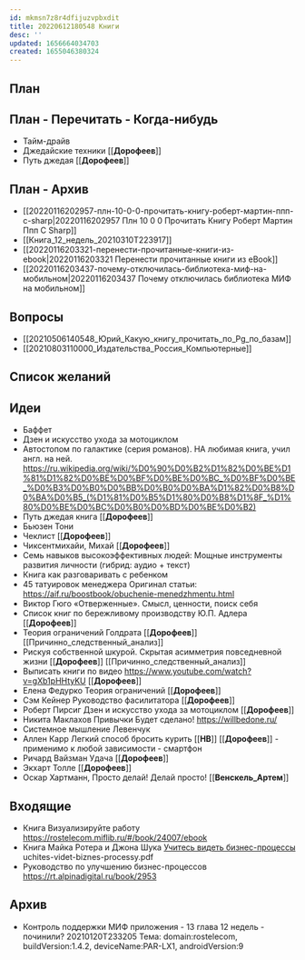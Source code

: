 ```yaml
---
id: mkmsn7z8r4dfijuzvpbxdit
title: 20220612180548 Книги
desc: ''
updated: 1656664034703
created: 1655046380324
---
```


## План

## План - Перечитать - Когда-нибудь
- Тайм-драйв
- Джедайские техники [[__Дорофеев__]]
- Путь джедая [[__Дорофеев__]]

## План - Архив
- [[20220116202957-плн-10-0-0-прочитать-книгу-роберт-мартин-ппп-c-sharp|20220116202957 Плн 10 0 0 Прочитать Книгу Роберт Мартин Ппп C Sharp]]
- [[Книга_12_недель_20210310T223917]]
- [[20220116203321-перенести-прочитанные-книги-из-ebook|20220116203321 Перенести прочитанные книги из eBook]]
- [[20220116203437-почему-отключилась-библиотека-миф-на-мобильном|20220116203437 Почему отключилась библиотека МИФ на мобильном]]

## Вопросы
- [[20210506140548_Юрий_Какую_книгу_прочитать_по_Pg_по_базам]]
- [[20210803110000_Издательства_Россия_Компьютерные]]

## Список желаний

## Идеи
- Баффет
- Дзен и искусство ухода за мотоциклом
- Автостопом по галактике (серия романов). НА любимая книга, учил англ. на ней. <https://ru.wikipedia.org/wiki/%D0%90%D0%B2%D1%82%D0%BE%D1%81%D1%82%D0%BE%D0%BF%D0%BE%D0%BC_%D0%BF%D0%BE_%D0%B3%D0%B0%D0%BB%D0%B0%D0%BA%D1%82%D0%B8%D0%BA%D0%B5_(%D1%81%D0%B5%D1%80%D0%B8%D1%8F_%D1%80%D0%BE%D0%BC%D0%B0%D0%BD%D0%BE%D0%B2)>
- Путь джедая книга [[__Дорофеев__]]
- Бьюзен Тони
- Чеклист [[__Дорофеев__]] 
- Чиксентмихайи, Михай [[__Дорофеев__]]
- Семь навыков высокоэффективных людей: Мощные инструменты развития личности (гибрид: аудио + текст)
- Книга как разговаривать с ребенком
- 45 татуировок менеджера Оригинал статьи: <https://aif.ru/boostbook/obuchenie-menedzhmentu.html>
- Виктор Гюго «Отверженные». Смысл, ценности, поиск себя
- Список книг по бережливому производству Ю.П. Адлера [[__Дорофеев__]]
- Теория ограничений Голдрата [[__Дорофеев__]] [[Причинно_следственный_анализ]]
- Рискуя собственной шкурой. Скрытая асимметрия повседневной жизни [[__Дорофеев__]] [[Причинно_следственный_анализ]]
- Выписать книги по видео <https://www.youtube.com/watch?v=gXb1pHHtyKU> [[__Дорофеев__]]
- Елена Федурко Теория ограничений [[__Дорофеев__]]
- Сэм Кейнер Руководство фасилитатора [[__Дорофеев__]]
- Роберт Пирсиг Дзен и искусство ухода за мотоциклом [[__Дорофеев__]]
- Никита Маклахов Привычки Будет сделано! <https://willbedone.ru/>
- Системное мышление Левенчук
- Аллен Карр Легкий способ бросить курить [[__НВ__]] [[__Дорофеев__]] - применимо к любой зависимости - смартфон
- Ричард Вайзман Удача [[__Дорофеев__]]
- Экхарт Толле [[__Дорофеев__]]
- Оскар Хартманн, Просто делай! Делай просто! [[__Венскель_Артем__]]

## Входящие
- Книга Визуализируйте работу <https://rostelecom.miflib.ru/#/book/24007/ebook>
- Книга Майка Ротера и Джона Шука [Учитесь видеть бизнес-процессы](https://rt.alpinadigital.ru/book/5152) uchites-videt-biznes-processy.pdf
- Руководство по улучшению бизнес-процессов <https://rt.alpinadigital.ru/book/2953> 

## Архив
- Контроль поддержки МИФ приложения - 13 глава 12 недель - починили? 20210120T233205 Тема: domain:rostelecom, buildVersion:1.4.2, deviceName:PAR-LX1, androidVersion:9



